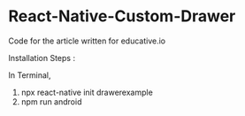 # React-Native-Custom-Drawer
Code for the article written for educative.io

Installation Steps :

In Terminal,

1. npx react-native init drawerexample
2. npm run android

